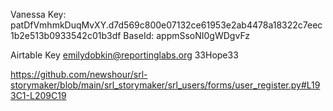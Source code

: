 
Vanessa Key: patDfVmhmkDuqMvXY.d7d569c800e07132ce61953e2ab4478a18322c7eec1b2e513b0933542c01b3df
BaseId: appmSsoNI0gWDgvFz

Airtable Key
emilydobkin@reportinglabs.org
33Hope33

https://github.com/newshour/srl-storymaker/blob/main/srl_storymaker/srl_users/forms/user_register.py#L193C1-L209C19